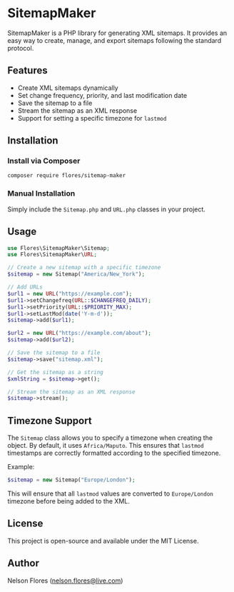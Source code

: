 # SitemapMaker

SitemapMaker is a PHP library for generating XML sitemaps. It provides an easy way to create, manage, and export sitemaps following the standard protocol.

## Features
- Create XML sitemaps dynamically
- Set change frequency, priority, and last modification date
- Save the sitemap to a file
- Stream the sitemap as an XML response
- Support for setting a specific timezone for `lastmod`

## Installation
### Install via Composer
```
composer require flores/sitemap-maker
```

### Manual Installation
Simply include the `Sitemap.php` and `URL.php` classes in your project.

## Usage

```php
use Flores\SitemapMaker\Sitemap;
use Flores\SitemapMaker\URL;

// Create a new sitemap with a specific timezone
$sitemap = new Sitemap("America/New_York");

// Add URLs
$url1 = new URL("https://example.com");
$url1->setChangefreq(URL::$CHANGEFREQ_DAILY);
$url1->setPriority(URL::$PRIORITY_MAX);
$url1->setLastMod(date('Y-m-d'));
$sitemap->add($url1);

$url2 = new URL("https://example.com/about");
$sitemap->add($url2);

// Save the sitemap to a file
$sitemap->save("sitemap.xml");

// Get the sitemap as a string
$xmlString = $sitemap->get();

// Stream the sitemap as an XML response
$sitemap->stream();
```

## Timezone Support
The `Sitemap` class allows you to specify a timezone when creating the object. By default, it uses `Africa/Maputo`. This ensures that `lastmod` timestamps are correctly formatted according to the specified timezone.

Example:

```php
$sitemap = new Sitemap("Europe/London");
```

This will ensure that all `lastmod` values are converted to `Europe/London` timezone before being added to the XML.

## License
This project is open-source and available under the MIT License.

## Author
Nelson Flores (<nelson.flores@live.com>)

